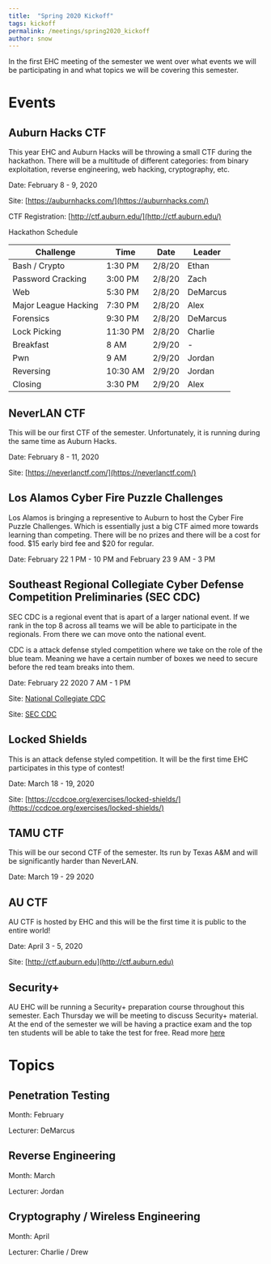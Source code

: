 ```yaml
---
title:  "Spring 2020 Kickoff"
tags: kickoff
permalink: /meetings/spring2020_kickoff
author: snow
---
```


In the first EHC meeting of the semester we went over what events we will be participating in and what topics we will be covering this semester.

# Events

## Auburn Hacks CTF 

This year EHC and Auburn Hacks will be throwing a small CTF during the hackathon. 
There will be a multitude of different categories: from binary exploitation, reverse engineering, web hacking, cryptography, etc.

Date: February 8 - 9, 2020 

Site: [https://auburnhacks.com/](https://auburnhacks.com/)

CTF Registration: [http://ctf.auburn.edu/](http://ctf.auburn.edu/)


Hackathon Schedule

|  Challenge | Time | Date  | Leader |
| ---------- | ---- | ----- |  ----- |
| Bash / Crypto | 1:30 PM | 2/8/20  | Ethan   |
| Password Cracking | 3:00 PM         | 2/8/20    | Zach    |  
| Web  | 5:30 PM         | 2/8/20    | DeMarcus    |  
| Major League Hacking  | 7:30 PM         | 2/8/20    | Alex     |
| Forensics  | 9:30 PM         | 2/8/20    | DeMarcus     |
| Lock Picking           | 11:30 PM       | 2/8/20 | Charlie |
| Breakfast     | 8 AM         | 2/9/20 | - |
| Pwn      | 9 AM       | 2/9/20 | Jordan |
| Reversing | 10:30 AM  | 2/9/20 | Jordan |
| Closing | 3:30 PM    | 2/9/20 | Alex|

## NeverLAN CTF

This will be our first CTF of the semester. Unfortunately, it is running during the same time as Auburn Hacks.

Date: February 8 - 11, 2020

Site: [https://neverlanctf.com/](https://neverlanctf.com/)

## Los Alamos Cyber Fire Puzzle Challenges

Los Alamos is bringing a representive to Auburn to host the Cyber Fire Puzzle Challenges.
Which is essentially just a big CTF aimed more towards learning than competing.
There will be no prizes and there will be a cost for food. $15 early bird fee and $20 for regular.

Date: February 22 1 PM - 10 PM and February 23 9 AM - 3 PM

## Southeast Regional Collegiate Cyber Defense Competition Preliminaries (SEC CDC)

SEC CDC is a regional event that is apart of a larger national event. 
If we rank in the top 8 across all teams we will be able to participate in the regionals.
From there we can move onto the national event.

CDC is a attack defense styled competition where we take on the role of the blue team.
Meaning we have a certain number of boxes we need to secure before the red team breaks into them.

Date: February 22 2020 7 AM - 1 PM

Site: [National Collegiate CDC](https://www.nationalccdc.org/)

Site: [SEC CDC](https://cyberinstitute.kennesaw.edu/seccdc/)

## Locked Shields

This is an attack defense styled competition. It will be the first time EHC participates in this type of contest!

Date: March 18 - 19, 2020 

Site: [https://ccdcoe.org/exercises/locked-shields/](https://ccdcoe.org/exercises/locked-shields/)

## TAMU CTF

This will be our second CTF of the semester. Its run by Texas A&M and will be significantly harder than NeverLAN.

Date: March 19 - 29 2020

## AU CTF

AU CTF is hosted by EHC and this will be the first time it is public to the entire world!

Date: April 3 - 5, 2020

Site: [http://ctf.auburn.edu](http://ctf.auburn.edu)


## Security+

AU EHC will be running a Security+ preparation course throughout this semester. 
Each Thursday we will be meeting to discuss Security+ material. 
At the end of the semester we will be having a practice exam and the top ten students will be able to take the test for free. Read more [here](/security+/outline/)





# Topics

## Penetration Testing

Month: February

Lecturer: DeMarcus

## Reverse Engineering

Month: March

Lecturer: Jordan 

## Cryptography / Wireless Engineering

Month: April

Lecturer: Charlie / Drew



